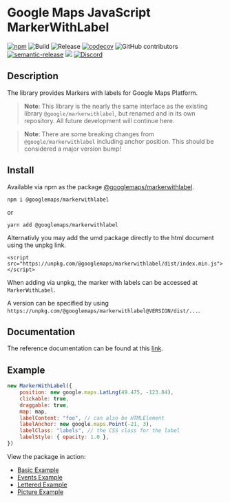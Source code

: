 # Google Maps JavaScript MarkerWithLabel

[![npm](https://img.shields.io/npm/v/@googlemaps/markerwithlabel)](https://www.npmjs.com/package/@googlemaps/markerwithlabel)
![Build](https://github.com/googlemaps/js-markerwithlabel/workflows/Build/badge.svg)
![Release](https://github.com/googlemaps/js-markerwithlabel/workflows/Release/badge.svg)
[![codecov](https://codecov.io/gh/googlemaps/js-markerwithlabel/branch/main/graph/badge.svg)](https://codecov.io/gh/googlemaps/js-markerwithlabel)
![GitHub contributors](https://img.shields.io/github/contributors/googlemaps/js-markerwithlabel?color=green)
[![semantic-release](https://img.shields.io/badge/%20%20%F0%9F%93%A6%F0%9F%9A%80-semantic--release-e10079.svg)](https://github.com/semantic-release/semantic-release)
[![](https://github.com/jpoehnelt/in-solidarity-bot/raw/main/static//badge-flat.png)](https://github.com/apps/in-solidarity)
[![Discord](https://img.shields.io/discord/676948200904589322?color=6A7EC2&logo=discord&logoColor=ffffff)](https://discord.gg/jRteCzP)

## Description

The library provides Markers with labels for Google Maps Platform.

> **Note**: This library is the nearly the same interface as the existing library `@google/markerwithlabel`, but renamed and in its own repository. All future development will continue here.

> **Note**: There are some breaking changes from `@google/markerwithlabel` including anchor position. This should be considered a major version bump!

## Install

Available via npm as the package [@googlemaps/markerwithlabel](https://www.npmjs.com/package/@googlemaps/markerwithlabel).

`npm i @googlemaps/markerwithlabel`

or

`yarn add @googlemaps/markerwithlabel`

Alternativly you may add the umd package directly to the html document using the unpkg link.

`<script src="https://unpkg.com/@googlemaps/markerwithlabel/dist/index.min.js"></script>`

When adding via unpkg, the marker with labels can be accessed at `MarkerWithLabel`.

A version can be specified by using `https://unpkg.com/@googlemaps/markerwithlabel@VERSION/dist/...`.

## Documentation

The reference documentation can be found at this [link](https://googlemaps.github.io/js-markerwithlabel/index.html).

## Example

```js
new MarkerWithLabel({
    position: new google.maps.LatLng(49.475, -123.84),
    clickable: true,
    draggable: true,
    map: map,
    labelContent: "foo", // can also be HTMLElement
    labelAnchor: new google.maps.Point(-21, 3),
    labelClass: "labels", // the CSS class for the label
    labelStyle: { opacity: 1.0 },
})
```

View the package in action:

- [Basic Example](https://googlemaps.github.io/js-markerwithlabel/examples/basic.html)
- [Events Example](https://googlemaps.github.io/js-markerwithlabel/examples/events.html)
- [Lettered Example](https://googlemaps.github.io/js-markerwithlabel/examples/lettered.html)
- [Picture Example](https://googlemaps.github.io/js-markerwithlabel/examples/picturelabel.html)
